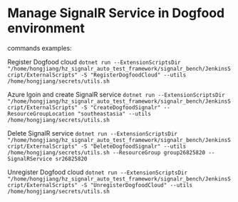 # Manage SignalR Service in Dogfood environment
commands examples:

Register Dogfood cloud
`dotnet run --ExtensionScriptsDir "/home/hongjiang/hz_signalr_auto_test_framework/signalr_bench/JenkinsScript/ExternalScripts" -S "RegisterDogfoodCloud" --utils /home/hongjiang/secrets/utils.sh`

Azure lgoin and create SignalR service
`dotnet run --ExtensionScriptsDir "/home/hongjiang/hz_signalr_auto_test_framework/signalr_bench/JenkinsScript/ExternalScripts" -S "CreateDogfoodSignalr" --ResourceGroupLocation "southeastasia" --utils /home/hongjiang/secrets/utils.sh`

Delete SignalR service
`dotnet run --ExtensionScriptsDir "/home/hongjiang/hz_signalr_auto_test_framework/signalr_bench/JenkinsScript/ExternalScripts" -S "DeleteDogfoodSignalr" --utils /home/hongjiang/secrets/utils.sh --ResourceGroup group26825820 --SignalRService sr26825820`

Unregister Dogfood cloud
`dotnet run --ExtensionScriptsDir "/home/hongjiang/hz_signalr_auto_test_framework/signalr_bench/JenkinsScript/ExternalScripts" -S "UnregisterDogfoodCloud" --utils /home/hongjiang/secrets/utils.sh`

